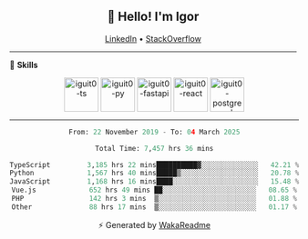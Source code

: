 <h2 align="center">👋 Hello! I'm Igor</h2>
<p align="center">
  <a href="https://www.linkedin.com/in/igor-lucio-alves">LinkedIn</a> •
  <a href="https://stackoverflow.com/users/12039222/igor-alves">StackOverflow</a>
</p>

-------

<!--🚀 **Stats**

<div align="center">
  <img height="200px" alt="iguit0-card-stats" src="https://github-readme-stats.vercel.app/api?username=iguit0&show_icons=false&theme=catppuccin_mocha&include_all_commits=true&count_private=true&hide=contribs&rank_icon=github"/>
</div>-->

<!------->

🎯 **Skills**

<div style="display: inline-block;" align="center">
  <img align="center" alt="iguit0-ts" height="60" width="60" src="https://cdn.jsdelivr.net/gh/devicons/devicon/icons/typescript/typescript-original.svg" /> 
  <img align="center" alt="iguit0-py" height="60" width="60" src="https://cdn.jsdelivr.net/gh/devicons/devicon/icons/python/python-original-wordmark.svg" />
  <img align="center" alt="iguit0-fastapi" height="60" width="60" src="https://cdn.jsdelivr.net/gh/devicons/devicon@latest/icons/fastapi/fastapi-original-wordmark.svg" />
  <img align="center" alt="iguit0-react" height="60" width="60" src="https://cdn.jsdelivr.net/gh/devicons/devicon/icons/react/react-original.svg" />
  <img align="center" alt="iguit0-postgresql" height="60" width="60" src="https://cdn.jsdelivr.net/gh/devicons/devicon/icons/postgresql/postgresql-original-wordmark.svg" />

-------

<!--START_SECTION:waka-->

```python
From: 22 November 2019 - To: 04 March 2025

Total Time: 7,457 hrs 36 mins

TypeScript         3,185 hrs 22 mins██████████▓░░░░░░░░░░░░░░   42.21 %
Python             1,567 hrs 40 mins█████▒░░░░░░░░░░░░░░░░░░░   20.78 %
JavaScript         1,168 hrs 16 mins████░░░░░░░░░░░░░░░░░░░░░   15.48 %
Vue.js             652 hrs 49 mins ██░░░░░░░░░░░░░░░░░░░░░░░   08.65 %
PHP                142 hrs 3 mins  ▒░░░░░░░░░░░░░░░░░░░░░░░░   01.88 %
Other              88 hrs 17 mins  ▒░░░░░░░░░░░░░░░░░░░░░░░░   01.17 %
```

<!--END_SECTION:waka-->

⚡ Generated by [WakaReadme](https://github.com/athul/waka-readme)
